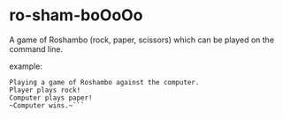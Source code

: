 # ro-sham-boOoOo

A game of Roshambo (rock, paper, scissors) which can be played on the command line.

example:
```$ node main.js --move=rock
Playing a game of Roshambo against the computer.
Player plays rock!
Computer plays paper!
~Computer wins.~```
